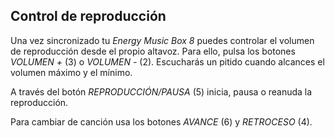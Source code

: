 ## Control de reproducción

Una vez sincronizado tu *Energy Music Box 8* puedes controlar el volumen de reproducción desde el propio altavoz. Para ello, pulsa los botones *VOLUMEN +* (3) o *VOLUMEN -* (2). Escucharás un pitido cuando alcances el volumen máximo y el mínimo.

A través del botón *REPRODUCCIÓN/PAUSA* (5) inicia, pausa o reanuda la reproducción.

Para cambiar de canción usa los botones *AVANCE* (6) y *RETROCESO* (4).

